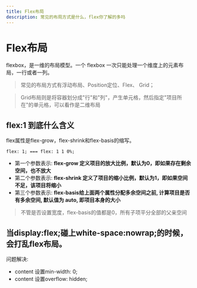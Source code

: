```yaml
---
title: Flex布局
description: 常见的布局方式是什么，flex你了解的多吗
---
```


# Flex布局

flexbox，是一维的布局模型。一个 flexbox 一次只能处理一个维度上的元素布局，一行或者一列。

> 常见的布局方式有浮动布局、Position定位、Flex、 Grid；

> Grid布局则是将容器划分成"行"和"列"，产生单元格，然后指定"项目所在"的单元格，可以看作是二维布局

## flex:1 到底什么含义

flex属性是flex-grow，flex-shrink和flex-basis的缩写。

`flex: 1; === flex: 1 1 0%;`

- 第一个参数表示: **flex-grow 定义项目的放大比例，默认为0，即如果存在剩余空间，也不放大**
- 第二个参数表示: **flex-shrink 定义了项目的缩小比例，默认为1，即如果空间不足，该项目将缩小**
- 第三个参数表示: **flex-basis给上面两个属性分配多余空间之前, 计算项目是否有多余空间, 默认值为 auto, 即项目本身的大小**

> 不管是否设置宽度，flex-basis的值都是0，所有子项平分全部的父亲空间


## 当display:flex;碰上white-space:nowrap;的时候，会打乱flex布局。

问题解决:

- content 设置min-width: 0;
- content 设置overflow: hidden;